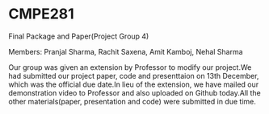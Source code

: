 # CMPE281   
Final Package and Paper(Project Group 4)


Members:
Pranjal Sharma,
Rachit Saxena,
Amit Kamboj,
Nehal Sharma

Our group was given an extension by Professor to modify our project.We had submitted our project paper, code and presenttaion on 13th December, which was the official due date.In lieu of the extension, we have mailed our demonstration video to Professor and also uploaded on Github today.All the other materials(paper, presentation and code) were submitted in due time.

